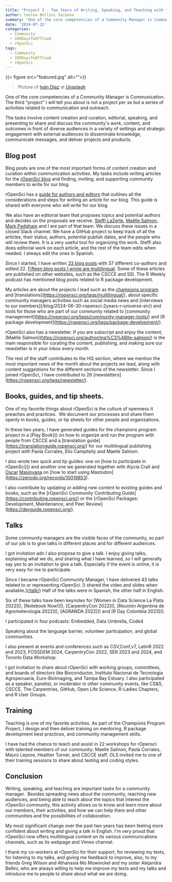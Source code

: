 ```yaml
---
title: "Project 3 - Two Years of Writing, Speaking, and Teaching with the rOpenSci Community"
author: Yanina Bellini Saibene
summary: "One of the core competencies of a Community Manager is Communication. The third "project" I will tell you about is not a project per se but a series of activities related to communication and outreach." 
date: '2024-07-25'
categories:
  - Community
  - 100DaysToOffload
  - rOpenSci
tags:
  - Community
  - 100DaysToOffload
  - rOpenSci
---
```


{{< figure src="featured.jpg" alt=““>}}

> Picture of <a href="https://unsplash.com/es/@ivvndiaz?utm_content=creditCopyText&utm_medium=referral&utm_source=unsplash">Iván Díaz</a> at <a href="https://unsplash.com/es/fotos/avion-blanco-y-negro-volando-en-el-cielo-durante-el-dia-YOy-ek-aBR0?utm_content=creditCopyText&utm_medium=referral&utm_source=unsplash">Unsplash</a>

One of the core competencies of a Community Manager is Communication. The third "project" I will tell you about is not a project per se but a series of activities related to communication and outreach. 

The tasks involve content creation and curation, editorial, speaking, and presenting to share and discuss the community's work, content, and outcomes in front of diverse audiences in a variety of settings and strategic engagement with external audiences to disseminate knowledge, communicate messages, and deliver projects and products.

## Blog post 

Blog posts are one of the most important forms of content creation and curation within communication activities. My tasks include writing articles for the [rOpenSci blog](https://ropensci.org/blog/) and finding, inviting, and supporting community members to write for our blog.

  

rOpenSci has a [guide for authors and editors](https://blogguide.ropensci.org/) that outlines all the considerations and steps for writing an article for our blog. This guide is shared with everyone who will write for our blog.

We also have an editorial team that proposes topics and potential authors and decides on the proposals we receive. [Steffi LaZerte](https://ropensci.org/author/steffi-lazerte/), [Maëlle Salmon](https://ropensci.org/author/ma%C3%ABlle-salmon/), [Mark Padgham](https://ropensci.org/author/mark-padgham/) and I are part of that team. We discuss these issues in a closed Slack channel. We have a GitHub project to keep track of all the articles, their status, authors, potential publish dates, and the people who will review them. It is a very useful tool for organizing the work. Steffi also does editorial work on each article, and the rest of the team edits when needed. I always edit the ones in Spanish.


Since I started, I have written [33 blog posts](https://ropensci.org/author/yanina-bellini-saibene/) with 37 different co-authors and edited 22. [Fifteen blog posts I wrote are multilingual](https://ropensci.org/es/author/yanina-bellini-saibene/). Some of these articles are published on other websites, such as the CSCCE and SSI. The R Weekly podcast has mentioned blog posts related to R package development.

My articles are about the projects I lead such as the [champions program](https://ropensci.org/tags/champions-program/) and \[translations\](<https://ropensci.org/tags/multilingual/>), about specific community managers activities such as social media news and \[interviews to our members\](/blog/2024-06-30-ropensci-2years-r-universe-en/) and tools for those who are part of our community related to \[community management\](<https://ropensci.org/tags/community-manager-tools/>) and \[R package development\](<https://ropensci.org/tags/package-development/>). 

  

rOpenSci also has a newsletter. If you are subscript and enjoy the content, \[Maëlle Salmon\](<https://ropensci.org/author/ma%C3%ABlle-salmon/>) is the main responsible for curating the content, publishing, and making sure our newsletter is in your inbox every month. 

  

The rest of the staff contributes to the HQ section, where we mention the most important news of the month about the projects we lead, along with content suggestions for the different sections of the newsletter. Since I joined rOpenSci, I have contributed to 26 \[newsletters\](<https://ropensci.org/tags/newsletter/>). 

  

## Books, guides, and tip sheets.

  

One of my favorite things about rOpenSci is the culture of openness it preaches and practices.  We document our processes and share them openly in books, guides, or tip sheets for other people and organizations.

  

In these two years, I have generated guides for the champions program project in a \[Play Book\]() on how to organize and run the program with people from CSCCE and a \[translation guide\](<https://translationguide.ropensci.org/>) for our multilingual publishing project with Paola Corrales, Elio Campitelly and Maelle Salmon. 

  

I also wrote two quick and tip guides: one on \[how to participate in rOpenSci\]() and another one we generated together with Alycia Crall and [Oscar](https://zenodo.org/search?q=metadata.creators.person_or_org.name%3A%22Masinyana,+Oscar%22) [Masinyana](https://zenodo.org/search?q=metadata.creators.person_or_org.name%3A%22Masinyana,+Oscar%22) on \[how to start using Mastodon\](<https://zenodo.org/records/10019853>). 

  

I also contribute by updating or adding new content to existing guides and books, such as the \[rOpenSci Community Contributing Guide\](<https://contributing.ropensci.org/)> or the \[rOpenSci Packages: Development, Maintenance, and Peer Review\](<https://devguide.ropensci.org/>).

  

## Talks

  

Some community managers are the visible faces of the community, so part of our job is to give talks in different places and for different audiences.

  

I got invitation adn I also propose to give a talk. I enjoy giving talks, explaining what we do, and sharing what I have learned, so I will generally say yes to an invitation to give a talk. Especially if the event is online, it is very easy for me to participate. 

  

Since I became rOpenSci Community Manager, I have delivered 43 talks related to or representing rOpenSci. \[I shared the video and slides when available.\]([/talk/](https://yabellini.netlify.app/talk/)) Half of the talks were in Spanish, the other half in English. 

  

Six of these talks have been keynotes for \[Women in Data Science La Plata 2022\](), \[Notebook Now!\](), \[CarpentryCon 2022\](), \[Reunión Argentina de Agrometerología 2022\](), \[AGRANDA 2022\]() and \[R Day Colombia 2023\]().

  

I participated in four podcasts: Embedded, Data Umbrella, Code4

Speaking about the language barrier, volunteer participation, and global communities. 

  

I also present at events and conferences such as CSV,Conf,v7, LatinR 2022 and 2023, FOSSDEM 2024, CarpentryCon 2022, SER 2023 and 2024, and Toronto Data Workshop.

  

I got invitation to share about rOpenSci with working groups, committees, and boards of directors like Bioconductor, Instituto Nacional de Tecnologia Agropecuaria, Euro-BioImaging, and Tampa Bay Estuary. I also participated as a speaker, panelist, or moderator in other community events, like CS&S, CSCCE, The Carpentries, GitHub, Open Life Science, R-Ladies Chapters, and R User Groups. 

## Training

Teaching is one of my favorite activities. As part of the Champions Program Project, I design and then deliver training on mentoring, R package development best practices, and community management skills.

  

I have had the chance to teach and assist in 22 workshops for rOpensci with talented members of our community: Maelle Salmon, Paola Corrales, Mauro Lepore, Heather Turner, and CSCCE staff. OLS invited me to one of their training sessions to share about testing and coding styles. 

  

## Conclusion

Writing, speaking, and teaching are important tasks for a community manager.  Besides spreading news about the community, reaching new audiences, and being able to teach about the topics that interest the rOpenSci community, this activity allows us to know and learn more about our members, their activities, and how we can help them and other communities and the possibilities of collaboration.

  

My most significant change over the past two years has been feeling more confident about writing and giving a talk in English. I'm very proud that rOpenSci now offers multilingual content on its various communications channels, such as its webpage and Vimeo channel. 

  

I thank my co-workers at rOpenSci for their support, for reviewing my texts, for listening to my talks, and giving me feedback to improve, also, to my friends Greg Wilson and Athanasia Mo Mowinckel and my sister Alejandra Bellini, who are always willing to help me improve my texts and my talks and introduce me to people to share about what we are doing. 

  
